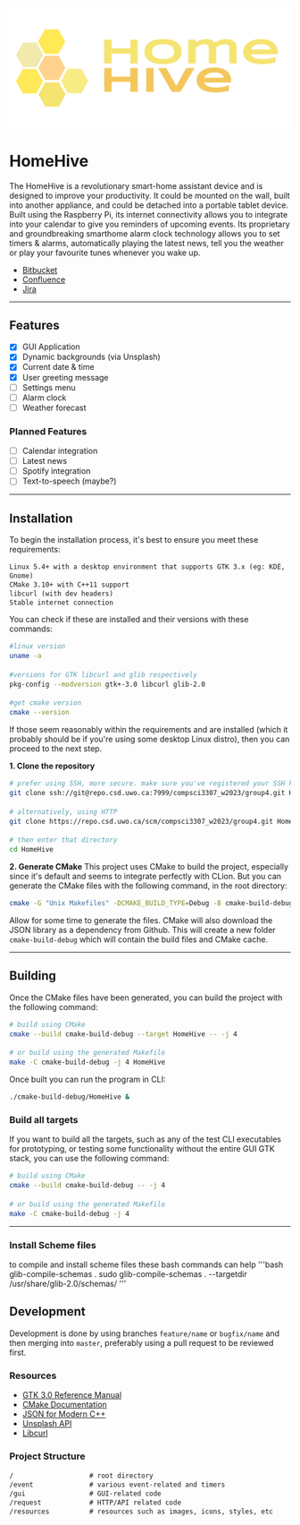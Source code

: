 ![HomeHive Logo](./resources/logo.png)

# HomeHive
The HomeHive is a revolutionary smart-home assistant device and is designed to improve
your productivity. It could be mounted on the wall, built into another appliance, and could
be detached into a portable tablet device. Built using the Raspberry Pi, its internet
connectivity allows you to integrate into your calendar to give you reminders of upcoming
events. Its proprietary and groundbreaking smarthome alarm clock technology allows you
to set timers & alarms, automatically playing the latest news, tell you the weather or play
your favourite tunes whenever you wake up.

- [Bitbucket](https://repo.csd.uwo.ca/projects/COMPSCI3307_W2023/repos/group4/browse)
- [Confluence](https://wiki.csd.uwo.ca/display/COMPSCI3307W2023GROUP4)
- [Jira](https://jira.csd.uwo.ca/projects/COMPSCI3307W2023GROUP4/summary)

----


## Features
- [x] GUI Application
- [x] Dynamic backgrounds (via Unsplash)
- [x] Current date & time
- [x] User greeting message
- [ ] Settings menu
- [ ] Alarm clock
- [ ] Weather forecast

### Planned Features
- [ ] Calendar integration
- [ ] Latest news
- [ ] Spotify integration
- [ ] Text-to-speech (maybe?)

----


## Installation
To begin the installation process, it's best to ensure you meet these requirements:
```
Linux 5.4+ with a desktop environment that supports GTK 3.x (eg: KDE, Gnome)
CMake 3.10+ with C++11 support
libcurl (with dev headers)
Stable internet connection
```

You can check if these are installed and their versions with these commands:
```bash
#linux version
uname -a

#versions for GTK libcurl and glib respectively
pkg-config --modversion gtk+-3.0 libcurl glib-2.0

#get cmake version
cmake --version
```

If those seem reasonably within the requirements and are installed (which it probably should be if you're
using some desktop Linux distro), then you can proceed to the next step.

**1. Clone the repository**
```bash
# prefer using SSH, more secure. make sure you've registered your SSH key with Bitbucket
git clone ssh://git@repo.csd.uwo.ca:7999/compsci3307_w2023/group4.git HomeHive

# alternatively, using HTTP
git clone https://repo.csd.uwo.ca/scm/compsci3307_w2023/group4.git HomeHive

# then enter that directory
cd HomeHive
```

**2. Generate CMake**
This project uses CMake to build the project, especially since it's default and seems to integrate perfectly
with CLion. But you can generate the CMake files with the following command, in the root directory:

```bash
cmake -G "Unix Makefiles" -DCMAKE_BUILD_TYPE=Debug -B cmake-build-debug
```

Allow for some time to generate the files. CMake will also download the JSON library as a dependency from Github.
This will create a new folder `cmake-build-debug` which will contain the build files and CMake cache.

----


## Building
Once the CMake files have been generated, you can build the project with the following command:

```bash
# build using CMake
cmake --build cmake-build-debug --target HomeHive -- -j 4

# or build using the generated Makefile
make -C cmake-build-debug -j 4 HomeHive
```

Once built you can run the program in CLI:
```bash
./cmake-build-debug/HomeHive &
```

### Build all targets
If you want to build all the targets, such as any of the test CLI executables for prototyping, or
testing some functionality without the entire GUI GTK stack, you can use the following command:

```bash
# build using CMake
cmake --build cmake-build-debug -- -j 4

# or build using the generated Makefile
make -C cmake-build-debug -j 4
```

----
### Install Scheme files
to compile and install scheme files these bash commands can help
'''bash
glib-compile-schemas .
sudo glib-compile-schemas . --targetdir /usr/share/glib-2.0/schemas/
'''

## Development
Development is done by using branches `feature/name` or `bugfix/name` and then merging into `master`,
preferably using a pull request to be reviewed first.

### Resources
- [GTK 3.0 Reference Manual](https://docs.gtk.org/gtk3/)
- [CMake Documentation](https://cmake.org/cmake/help/latest/)
- [JSON for Modern C++](https://json.nlohmann.me/)
- [Unsplash API](https://unsplash.com/documentation)
- [Libcurl](https://curl.se/libcurl/c/)

### Project Structure
```
/                   # root directory
/event              # various event-related and timers
/gui                # GUI-related code
/request            # HTTP/API related code
/resources          # resources such as images, icons, styles, etc
```
